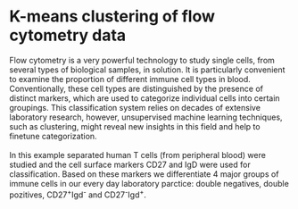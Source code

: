 # K-means clustering of flow cytometry data
Flow cytometry is a very powerful technology to study single cells, from several types of biological samples, in solution. It is particularly convenient to examine the proportion of different immune cell types in blood.
Conventionally, these cell types are distinguished by the presence of distinct markers, which are used to categorize individual cells into certain groupings. 
This classification system relies on decades of extensive laboratory research, however, unsupervised machine learning techniques, such as clustering, might reveal new insights in this field and help to finetune categorization.<br>
<br>
In this example separated human T cells (from peripheral blood) were studied and the cell surface markers CD27 and IgD were used for classification. Based on these markers we differentiate 4 major groups of immune cells in our every day laboratory parctice: double negatives, double pozitives, CD27<sup>+</sup>Igd<sup>-</sup> and CD27<sup>-</sup>Igd<sup>+</sup>.
